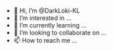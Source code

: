 - 👋 Hi, I’m @DarkLoki-KL
- 👀 I’m interested in ...
- 🌱 I’m currently learning ...
- 💞️ I’m looking to collaborate on ...
- 📫 How to reach me ...

<!---
DarkLoki-KL/DarkLoki-KL is a ✨ special ✨ repository because its `README.md` (this file) appears on your GitHub profile.
You can click the Preview link to take a look at your changes.
--->
